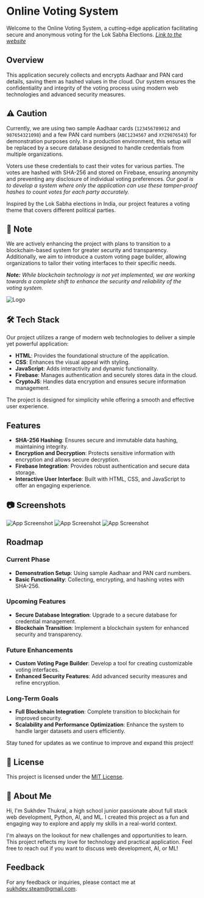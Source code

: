 # **Online Voting System**

Welcome to the Online Voting System, a cutting-edge application facilitating secure and anonymous voting for the Lok Sabha Elections. *[Link to the website](https://sukhdevthukral.github.io/online-voting/sign-up.html)*

## Overview

This application securely collects and encrypts Aadhaar and PAN card details, saving them as hashed values in the cloud. Our system ensures the confidentiality and integrity of the voting process using modern web technologies and advanced security measures.

## ⚠ Caution

Currently, we are using two sample Aadhaar cards (`123456789012` and `987654321098`) and a few PAN card numbers (`ABC1234567` and `XYZ9876543`) for demonstration purposes only. In a production environment, this setup will be replaced by a secure database designed to handle credentials from multiple organizations.

Voters use these credentials to cast their votes for various parties. The votes are hashed with SHA-256 and stored on Firebase, ensuring anonymity and preventing any disclosure of individual voting preferences. _Our goal is to develop a system where only the application can use these tamper-proof hashes to count votes for each party accurately._

Inspired by the Lok Sabha elections in India, our project features a voting theme that covers different political parties.

## 📝 Note

We are actively enhancing the project with plans to transition to a blockchain-based system for greater security and transparency. Additionally, we aim to introduce a custom voting page builder, allowing organizations to tailor their voting interfaces to their specific needs.

_**Note:** While blockchain technology is not yet implemented, we are working towards a complete shift to enhance the security and reliability of the voting system._

![Logo](https://s5.ezgif.com/tmp/ezgif-5-93a2627805.png)

## 🛠 Tech Stack

Our project utilizes a range of modern web technologies to deliver a simple yet powerful application:

- **HTML**: Provides the foundational structure of the application.
- **CSS**: Enhances the visual appeal with styling.
- **JavaScript**: Adds interactivity and dynamic functionality.
- **Firebase**: Manages authentication and securely stores data in the cloud.
- **CryptoJS**: Handles data encryption and ensures secure information management.

The project is designed for simplicity while offering a smooth and effective user experience.

## Features

- **SHA-256 Hashing**: Ensures secure and immutable data hashing, maintaining integrity.
- **Encryption and Decryption**: Protects sensitive information with encryption and allows secure decryption.
- **Firebase Integration**: Provides robust authentication and secure data storage.
- **Interactive User Interface**: Built with HTML, CSS, and JavaScript to offer an engaging experience.

## 📷 Screenshots

![App Screenshot](https://s3.ezgif.com/tmp/ezgif-3-388386ad84.png)
![App Screenshot](https://s5.ezgif.com/tmp/ezgif-5-f630668d25.png)
![App Screenshot](https://s5.ezgif.com/tmp/ezgif-5-aa926b6c2e.png)

## Roadmap

### **Current Phase**
- **Demonstration Setup**: Using sample Aadhaar and PAN card numbers.
- **Basic Functionality**: Collecting, encrypting, and hashing votes with SHA-256.

### **Upcoming Features**
- **Secure Database Integration**: Upgrade to a secure database for credential management.
- **Blockchain Transition**: Implement a blockchain system for enhanced security and transparency.

### **Future Enhancements**
- **Custom Voting Page Builder**: Develop a tool for creating customizable voting interfaces.
- **Enhanced Security Features**: Add advanced security measures and refine encryption.

### **Long-Term Goals**
- **Full Blockchain Integration**: Complete transition to blockchain for improved security.
- **Scalability and Performance Optimization**: Enhance the system to handle larger datasets and users efficiently.

Stay tuned for updates as we continue to improve and expand this project!

## 📝 License

This project is licensed under the [MIT License](https://choosealicense.com/licenses/mit/).

## 🚀 About Me

Hi, I'm Sukhdev Thukral, a high school junior passionate about full stack web development, Python, AI, and ML. I created this project as a fun and engaging way to explore and apply my skills in a real-world context.

I'm always on the lookout for new challenges and opportunities to learn. This project reflects my love for technology and practical application. Feel free to reach out if you want to discuss web development, AI, or ML!

## Feedback

For any feedback or inquiries, please contact me at [sukhdev.steam@gmail.com](mailto:sukhdev.steam@gmail.com).
